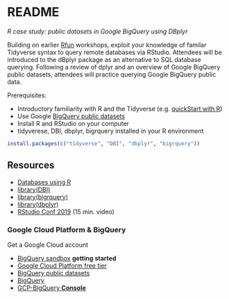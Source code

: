 
<!-- README.md is generated from README.Rmd. Please edit that file -->

# README

<!-- badges: start -->
<!-- badges: end -->

*R case study: public datasets in Google BigQuery using DBplyr*

Building on earlier [Rfun](https://rfun.library.duke.edu/) workshops,
exploit your knowledge of familar Tidyverse syntax to query remote
databases via RStudio. Attendees will be introduced to the dBplyr
package as an alternative to SQL database querying. Following a review
of dplyr and an overview of Google BigQuery public datasets, attendees
will practice querying Google BigQuery public data.

Prerequisites:

-   Introductory familiarity with R and the Tidyverse (e.g. [quickStart
    with R](https://rfun.library.duke.edu/portfolio/r_flipped/))
-   Use Google [BigQuery public
    datasets](https://cloud.google.com/bigquery/public-data)  
-   Install R and RStudio on your computer
-   tidyverese, DBI, dbplyr, bigrquery installed in your R environment

``` r
install.packages(c("tidyverse", "DBI", "dbplyr", "bigrquery"))
```

## Resources

-   [Databases using R](https://db.rstudio.com/)
-   [library(DBI)](https://dbi.r-dbi.org/reference/)
-   [library(bigrquery)](https://bigrquery.r-dbi.org/)
-   [library(dbplyr)](https://dbplyr.tidyverse.org/)
-   [RStudio Conf
    2019](https://rstudio.com/resources/rstudioconf-2019/databases-using-r-the-latest/)
    (15 min. video)

### Google Cloud Platform & BigQuery

Get a Google Cloud account

-   [BigQuery sandbox](https://cloud.google.com/bigquery/docs/sandbox)
    **getting started**
-   [Google Cloud Platform free
    tier](https://cloud.google.com/free/docs/gcp-free-tier)
-   [BigQuery public
    datasets](https://cloud.google.com/bigquery/public-data)
-   [BigQuery](https://cloud.google.com/bigquery)
-   [GCP-BigQuery
    **Console**](https://console.cloud.google.com/bigquery)
